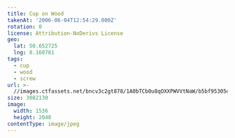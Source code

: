 ```yaml
---
title: Cup on Wood
takenAt: '2006-06-04T12:54:29.000Z'
rotation: 0
license: Attribution-NoDerivs License
geo:
  lat: 50.652725
  lng: 8.160781
tags:
  - cup
  - wood
  - screw
url: >-
  //images.ctfassets.net/bncv3c2gt878/1A0bTCb0u8qOXXPWVVtNaW/b5bf95305d40bce0bb7cc284cf972720/cup-on-wood_4340822430_o
size: 3082130
image:
  width: 1536
  height: 2048
contentType: image/jpeg
---
```


